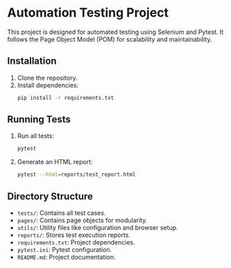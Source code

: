 # Automation Testing Project

This project is designed for automated testing using Selenium and Pytest. It follows the Page Object Model (POM) for scalability and maintainability.

## Installation
1. Clone the repository.
2. Install dependencies:
   ```bash
   pip install -r requirements.txt
   ```

## Running Tests
1. Run all tests:
   ```bash
   pytest
   ```
2. Generate an HTML report:
   ```bash
   pytest --html=reports/test_report.html
   ```

## Directory Structure
- `tests/`: Contains all test cases.
- `pages/`: Contains page objects for modularity.
- `utils/`: Utility files like configuration and browser setup.
- `reports/`: Stores test execution reports.
- `requirements.txt`: Project dependencies.
- `pytest.ini`: Pytest configuration.
- `README.md`: Project documentation.
